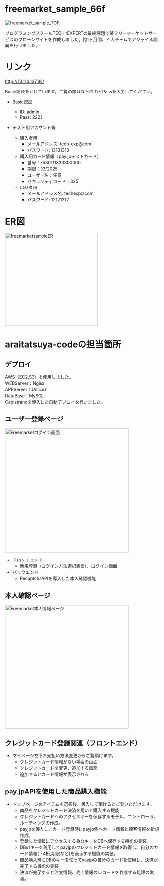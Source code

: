# freemarket_sample_66f

![freemarket_sample_TOP](https://user-images.githubusercontent.com/58362112/74603822-d98a7f80-50fa-11ea-99b1-85245fbc052f.jpg)


プログラミングスクールTECH::EXPERTの最終課題で某フリーマーケットサービスのクローンサイトを作成しました。約1ヶ月間、４人チームでアジャイル開発を行いました。

# リンク
http://13.114.137.80/

Basic認証をかけています。ご覧の際は以下のIDとPassを入力してください。

* Basic認証
  * ID: admin
  * Pass: 2222

* テスト用アカウント等
  * 購入者用
    * メールアドレス: tech-exp@com
    * パスワード: 13131313
  * 購入用カード情報（pay.jpテストカード）
    * 番号：3530111333300000
    * 期限：03/2025
    * ユーザー名：任意
    * セキュリティコード：325
  * 出品者用
    * メールアドレス名: techexp@com
    * パスワード: 12121212


# ER図
<img width="300" alt="freemarketsampleER" src="https://user-images.githubusercontent.com/58362112/74603647-1fdedf00-50f9-11ea-9af0-2ad36100c67a.png">

# araitatsuya-codeの担当箇所

## デプロイ

AWS（EC2,S3）を使用しました。<br>
WEBServer：Nginx<br>
APPServer：Unicorn<br>
DataBase：MySQL<br>
Capistranoを導入した自動デプロイを行いました。<br>

## ユーザー登録ページ

<img width="400" alt="Freemarketログイン画面" src="https://user-images.githubusercontent.com/58362112/74604069-b9a88b00-50fd-11ea-89d0-058a59c1b481.png">

* フロントエンド
  * 新規登録（ログイン方法選択画面）、ログイン画面
* バックエンド
  * RecaptchaAPIを導入した本人確認機能

## 本人確認ページ
  <img width="400" alt="Freemarket本人情報ページ" src="https://user-images.githubusercontent.com/58362112/74603994-d2647100-50fc-11ea-9630-9ed15bd80f92.png">

## クレジットカード登録関連（フロントエンド）
  * マイページ左下お支払い方法変更からご覧頂けます。
    * クレジットカード情報がない場合の画面
    * クレジットカードを変更、追加する画面
    * 追加するとカード情報が表示される

## pay.jpAPIを使用した商品購入機能
  * トップページのアイテムを選択後、購入して頂けるとご覧いただけます。
    * 商品をクレジットカード決済を用いて購入する機能
    * クレジットカードへのアクセスキーを保存するモデル、コントローラ、ルーティングの作成。
    * payjpを導入し、カード登録時にpayjp側へカード情報と顧客情報を新規作成。
    * 登録した情報にアクセスする為のキーをDBへ保存する機能の実装。
    * DBのキーを利用してpayjpのクレジットカード情報を取得し、自分のカード情報(下4桁,期限など)を表示する機能の実装。
    * 商品購入時にDBのキーを使ってpayjpの自分のカードを使用し、決済が完了する機能の実装。
    * 決済が完了すると注文情報、売上情報のレコードを作成する処理の実装。
    














